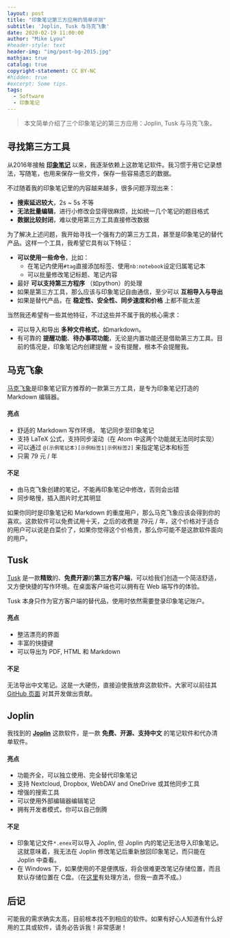 ```yaml
---
layout: post
title: "印象笔记第三方应用的简单评测"
subtitle: 'Joplin, Tusk 与马克飞象'
date: 2020-02-19 11:00:00
author: "Mike Lyou"
#header-style: text
header-img: "img/post-bg-2015.jpg"
mathjax: true
catalog: true
copyright-statement: CC BY-NC
#hidden: true
#excerpt: Some tips.
tags:
  - Software
  - 印象笔记
---
```





> 本文简单介绍了三个印象笔记的第三方应用：Joplin, Tusk 与马克飞象。

<!-- more -->



## 寻找第三方工具

从2016年接触 **[印象笔记](https://staging.yinxiang.com)** 以来，我逐渐依赖上这款笔记软件。我习惯于用它记录想法，写随笔，也用来保存一些文件，保存一些容易遗忘的数据。

不过随着我的印象笔记里的内容越来越多，很多问题浮现出来：

- **搜索延迟较大**，2s ~ 5s 不等
- **无法批量编辑**，进行小修改会显得很麻烦，比如统一几个笔记的题目格式
- **数据比较封闭**，难以使用第三方工具直接修改数据

为了解决上述问题，我开始寻找一个强有力的第三方工具，甚至是印象笔记的替代产品。这样一个工具，我希望它具有以下特征：

- **可以使用一些命令**，比如：
  - 在笔记内使用`#tag`直接添加标签、使用`nb:notebook`设定归属笔记本
  - 可以批量修改笔记标题、笔记内容
- 最好 **可以支持第三方程序** （如python）的处理
- 如果是第三方工具，那么应该与印象笔记自由通信，至少可以 **互相导入与导出**
- 如果是替代产品，在 **稳定性、安全性、同步速度和价格** 上都不能太差

当然我还希望有一些其他特征，不过这些并不属于我的核心需求：

- 可以导入和导出 **多种文件格式**，如markdown。
- 有可靠的 **提醒功能**、**待办事项功能**，无论是内置功能还是借助第三方工具。目前的情况是，印象笔记内创建提醒 = 没有提醒，根本不会提醒我。
## 马克飞象

[马克飞象](https://maxiang.io/)是印象笔记官方推荐的一款第三方工具，是专为印象笔记打造的 Markdown 编辑器。

#### 亮点
- 舒适的 Markdown 写作环境， 笔记同步至印象笔记
- 支持 LaTeX 公式，支持同步滚动（在 Atom 中这两个功能就无法同时实现）
- 可以通过 `@(示例笔记本)[示例标签1|示例标签2]` 来指定笔记本和标签
- 只需 79 元 / 年

#### 不足
- 由马克飞象创建的笔记，不能再印象笔记中修改，否则会出错
- 同步略慢，插入图片时尤其明显

如果你同时是印象笔记和 Markdown 的重度用户，那么马克飞象应该会得到你的喜欢。这款软件可以免费试用十天，之后的收费是 79元 / 年，这个价格对于适合的用户可以说是白菜价了，如果你觉得这个价格贵，那么你可能不是这款软件面向的用户。

## Tusk

[Tusk](https://klaussinani.tech/tusk/) 是一款**精致**的、**免费开源**的**第三方客户端**，可以给我们创造一个简洁舒适，又方便快捷的写作环境。在桌面客户端也可以拥有在 Web 端写作的体验。

Tusk 本身只作为官方客户端的替代品，使用时依然需要登录印象笔记账户。

#### 亮点
- 整洁漂亮的界面
- 丰富的快捷键
-  可以导出为 PDF, HTML 和 Markdown

#### 不足
无法导出中文笔记。这是一大硬伤，直接迫使我放弃这款软件。大家可以前往其 [GitHub 页面](https://github.com/klaussinani/tusk) 对其开发做出贡献。



## Joplin

我找到的 **[Joplin](https://github.com/laurent22/joplin)** 这款软件，是一款 **免费、开源、支持中文** 的笔记软件和代办清单软件。

#### 亮点
- 功能齐全，可以独立使用、完全替代印象笔记
- 支持 Nextcloud, Dropbox, WebDAV and OneDrive 或其他同步工具
- 增强的搜索工具
- 可以使用外部编辑器编辑笔记
- 拥有开发者模式，你可以自己倒腾

#### 不足

- 印象笔记文件`*.enex`可以导入 Joplin, 但 Joplin 内的笔记无法导入印象笔记。
  这就意味着，我无法在 Joplin 修改笔记后重新放回印象笔记，而只能在 Joplin 中查看。
- 在 Windows 下，如果使用的不是便携版，将会很难更改笔记存储位置，而且默认存储位置在 C盘。（在[这里](https://github.com/laurent22/joplin/issues/42#issuecomment-348338177)有处理方法，但我一直弄不成。）





## 后记

可能我的需求确实太高，目前根本找不到相应的软件。如果有好心人知道有什么好用的工具或软件，请务必告诉我！非常感谢！
